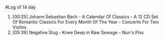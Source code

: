 #Log of 14 day

1. [00:25] Johann Sebastian Bach - A Calendar Of Classics - A 12 CD Set Of Romantic Classics For Every Month Of The Year - Concerto For Two Violins
1. [05:39] Negative Slug - Knee Deep in Raw Sewage - Nun's Piss
